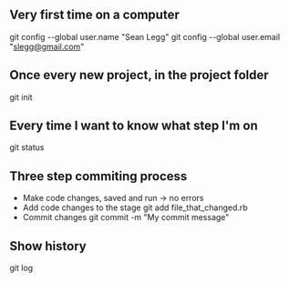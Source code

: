 Very first time on a computer
-----------------------------

git config --global user.name "Sean Legg"
git config --global user.email "slegg@gmail.com"

Once every new project, in the project folder
---------------------------------------------

git init

Every time I want to know what step I'm on
------------------------------------------

git status

Three step commiting process
----------------------------

* Make code changes, saved and run -> no errors
* Add code changes to the stage
    git add file_that_changed.rb
* Commit changes
    git commit -m "My commit message"

Show history
------------

git log